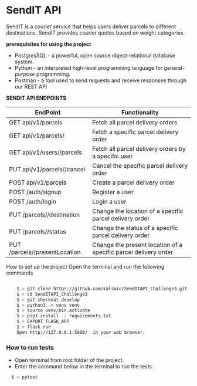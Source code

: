 # SendIT API
SendIT is a courier service that helps users deliver parcels to different destinations. SendIT provides courier quotes based on weight categories.

**prerequisites for using the project**
- PostgresSQL - a powerful, open source object-relational database system.
- Python -  an interpreted high-level programming language for general-purpose programming.
- Postman - a tool used to send requests and receive responses through our REST API
 


**SENDIT API ENDPOINTS**

| EndPoint                                | Functionality                                                   |
| ----------------------------------------| --------------------------------------------------------------- |
| GET api/v1/parcels                      | Fetch all parcel delivery orders                                |
| GET api/v1/parcels/<parcelId>           | Fetch a specific parcel delivery order                          |
| GET api/v1/users/<userId>/parcels       | Fetch all parcel delivery orders by a specific user             |
| PUT api/v1/parcels/<parcelId>/cancel    | Cancel the specific parcel delivery order                       |
| POST api/v1/parcels                     | Create a parcel delivery order                                  |
| POST /auth/signup                       | Register a user                                                 |
| POST /auth/login                        | Login a user                                                    |
| PUT /parcels/<parcelId>/destination     | Change the location of a specific parcel delivery order         | 
| PUT /parcels/<parcelId>/status          | Change the status of a specific parcel delivery order           |
| PUT /parcels/<parcelId>/presentLocation | Change the present location of a specific parcel delivery order |

How to set up the project
Open the terminal and run the following commands
```bash

    $ > git clone https://github.com/kalsmic/SendITAPI_Challenge3.git
    $ > cd SendITAPI_Challenge3
    $ > git checkout develop
    $ > python3 -m venv venv
    $ > source venv/bin.activate
    $ > pip3 install -r requirements.txt
    $ > EXPORT FLASK_APP
    $ > flask run
    Open http://127.0.0.1:5000/  in your web browser.
   ```
### How to run tests
- Open terminal from root folder of the project.
- Enter the command below in the terminal to run the tests
```bash
  $ > pytest
  ```
